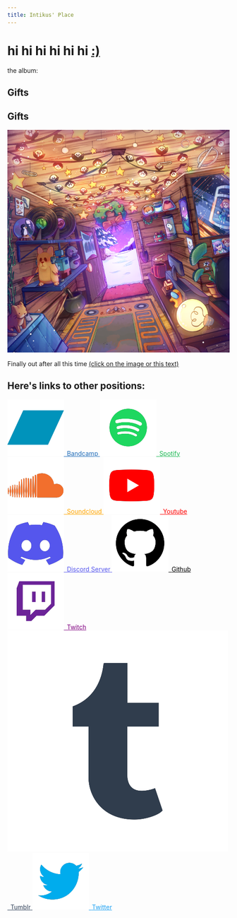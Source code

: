 ```yaml
---
title: Intikus' Place
---
```

<!--{{ site.markdown }}-->
<!--shhhhhhhhhh-->
<!--everything under place.___-->

# hi hi hi hi hi hi <span style="color: $header-bg-color-secondary">[:)](/smile.md)</span>

the album:
## <span class="animated_rainbow_1background">Gifts</span>
## <span class="animated_rainbow_1">Gifts</span> 

<a href="/gifts" class = "boxlink" style="color: #1e6bb8">
    <img src="/resources/Billy-small.png" id = "thealbum" alt="A beautiful album cover eating apples" sizes="20vw">
</a>

Finally out after all this time [(click on the image or this text)](/gifts)

## <span class="animated_rainbow_2">Here's links to other positions:</span>

<a href="https://intikus.bandcamp.com/" class = "boxlink" style="color: #1e6bb8">
    <img src="resources/icons/bandcamP.png" class="logo"><span class="spacer">&ensp;</span><span class="linker">Bandcamp</span>
</a>

<a href="https://open.spotify.com/artist/0lh9yNVFZeoVewmV5qESgZ?si=T0gMVHt4SqqTE8K2ucBm1A&nd=1" class = "boxlink" style="color: #1DB954">
    <img src="resources\icons\spOtify.png" class="logo"><span class="spacer">&ensp;</span><span class="linker">Spotify</span>
</a>

<a href="https://soundcloud.com/intikus" class = "boxlink" style="color: orange">
    <img src="resources\icons\souNdCloud.png" class="logo"><span class="spacer">&ensp;</span><span class="linker">Soundcloud</span>
</a>

<a href="https://www.youtube.com/channel/UCkB2uI7e4I6FuAoK8NsoBzQ" class = "boxlink" style="color: red">
    <img src="resources\icons\Youtube.png" class="logo"><span class="spacer">&ensp;</span><span class="linker">Youtube</span>
</a>

<a href="https://discord.gg/h2geDHyFny" class = "boxlink" style="color: #5556ed">
    <img src="resources\icons\DisCord.png" class="logo"><span class="spacer">&ensp;</span><span class="linker">Discord Server</span>
</a>

<a href="https://github.com/Intikus" class = "boxlink" style="color: black">
    <img src="resources\icons\GithUB.png" class="logo"><span class="spacer">&ensp;</span><span class="linker">Github</span>
</a>

<a href="https://www.twitch.tv/intikus" class = "boxlink" style="color: purple">
    <img src="resources\icons\twitcH.png" class="logo"><span class="spacer">&ensp;</span><span class="linker">Twitch</span>
</a>

<a href="https://www.tumblr.com/blog/intikus" class = "boxlink" style="color: #36465d">
    <img src="resources/icons/tumblr.png" class="logo"><span class="spacer">&ensp;</span><span class="linker">Tumblr</span>
</a>

<a href="https://twitter.com/Intikus" class = "boxlink" style="color: #1da1f2">
    <img src="resources\icons\twitteR.png" class="logo"><span class="spacer">&ensp;</span><span class="linker">Twitter</span>
</a>